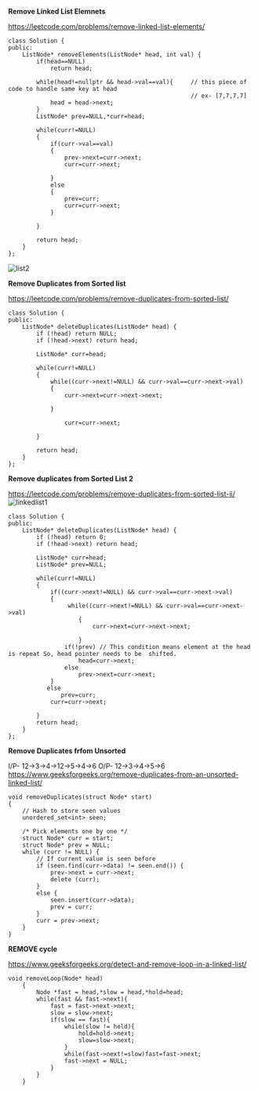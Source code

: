 **Remove Linked List Elemnets**

https://leetcode.com/problems/remove-linked-list-elements/

```
class Solution {
public:
    ListNode* removeElements(ListNode* head, int val) {
        if(head==NULL)
            return head;
        
        while(head!=nullptr && head->val==val){     // this piece of code to handle same key at head
                                                    // ex- [7,7,7,7]
            head = head->next;
        }
        ListNode* prev=NULL,*curr=head;
     
        while(curr!=NULL)
        {
            if(curr->val==val)
            {
                prev->next=curr->next;
                curr=curr->next;
                
            }
            else
            {
                prev=curr;
                curr=curr->next;
            }
        
        }
        
        return head;
    }
};
```
![list2](https://user-images.githubusercontent.com/68277579/179561826-b55129a0-9bca-418d-a482-3c08499a7217.jpg)

**Remove Duplicates from Sorted list**

https://leetcode.com/problems/remove-duplicates-from-sorted-list/

```
class Solution {
public:
    ListNode* deleteDuplicates(ListNode* head) {
        if (!head) return NULL;
        if (!head->next) return head;
        
        ListNode* curr=head;
        
        while(curr!=NULL)
        {
            while((curr->next!=NULL) && curr->val==curr->next->val)
            {
                curr->next=curr->next->next;
            
            }
            
                curr=curr->next;
        
        }
        
        return head;
    }
};
```
**Remove duplicates from Sorted List 2**

https://leetcode.com/problems/remove-duplicates-from-sorted-list-ii/
![linkedlist1](https://user-images.githubusercontent.com/68277579/179563614-7d6cd47e-e9d2-4ab9-ae36-b2e1e2c3bcf5.jpg)

```
class Solution {
public:
    ListNode* deleteDuplicates(ListNode* head) {
        if (!head) return 0;
        if (!head->next) return head;
        
        ListNode* curr=head;
        ListNode* prev=NULL;
        
        while(curr!=NULL)
        {
            if((curr->next!=NULL) && curr->val==curr->next->val)
            {
                 while((curr->next!=NULL) && curr->val==curr->next->val)
                    {
                        curr->next=curr->next->next;

                    }
                if(!prev) // This condition means element at the head is repeat So, head pointer needs to be  shifted.
                    head=curr->next;
                else
                    prev->next=curr->next;
            }
           else
               prev=curr;
            curr=curr->next;
           
        }
        return head;
    }
};
```
**Remove Duplicates frfom Unsorted**

I/P- 12->3->4->12->5->4->6
O/P- 12->3->4->5->6
https://www.geeksforgeeks.org/remove-duplicates-from-an-unsorted-linked-list/

```
void removeDuplicates(struct Node* start)
{
    // Hash to store seen values
    unordered_set<int> seen;
 
    /* Pick elements one by one */
    struct Node* curr = start;
    struct Node* prev = NULL;
    while (curr != NULL) {
        // If current value is seen before
        if (seen.find(curr->data) != seen.end()) {
            prev->next = curr->next;
            delete (curr);
        }
        else {
            seen.insert(curr->data);
            prev = curr;
        }
        curr = prev->next;
    }
}
```
**REMOVE cycle**

https://www.geeksforgeeks.org/detect-and-remove-loop-in-a-linked-list/
```
void removeLoop(Node* head)
    {
        Node *fast = head,*slow = head,*hold=head;
        while(fast && fast->next){
            fast = fast->next->next;
            slow = slow->next;
            if(slow == fast){
                while(slow != hold){
                    hold=hold->next;
                    slow=slow->next;
                }
                while(fast->next!=slow)fast=fast->next;
                fast->next = NULL;
            }
        }
    }
 ```
